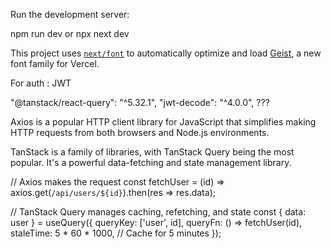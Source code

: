 Run the development server:

npm run dev
or
npx next dev

This project uses [`next/font`](https://nextjs.org/docs/app/building-your-application/optimizing/fonts) to automatically optimize and load [Geist](https://vercel.com/font), a new font family for Vercel.



For auth : JWT

   "@tanstack/react-query": "^5.32.1",
       "jwt-decode": "^4.0.0", ???

Axios is a popular HTTP client library for JavaScript that simplifies making HTTP requests from both browsers and Node.js environments.

TanStack is a family of libraries, with TanStack Query being the most popular. It's a powerful data-fetching and state management library.

// Axios makes the request
const fetchUser = (id) => axios.get(`/api/users/${id}`).then(res => res.data);

// TanStack Query manages caching, refetching, and state
const { data: user } = useQuery({
  queryKey: ['user', id],
  queryFn: () => fetchUser(id),
  staleTime: 5 * 60 * 1000, // Cache for 5 minutes
});